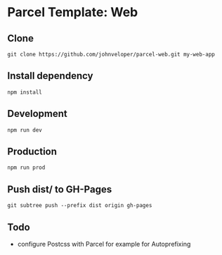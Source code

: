 # Parcel Template: Web

## Clone
```
git clone https://github.com/johnveloper/parcel-web.git my-web-app
```

## Install dependency
```
npm install
```

## Development
```
npm run dev
```

## Production
```
npm run prod
```

## Push dist/ to GH-Pages
```
git subtree push --prefix dist origin gh-pages
```

## Todo
- configure Postcss with Parcel for example for Autoprefixing